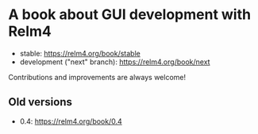 # A book about GUI development with Relm4

+ stable: https://relm4.org/book/stable
+ development ("next" branch): https://relm4.org/book/next

Contributions and improvements are always welcome!

## Old versions

+ 0.4: https://relm4.org/book/0.4
